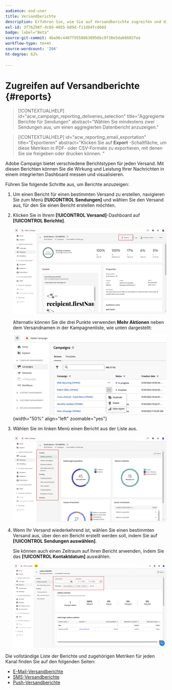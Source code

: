 ```yaml
---
audience: end-user
title: Versandberichte
description: Erfahren Sie, wie Sie auf Versandberichte zugreifen und diese verwenden können
exl-id: 3f76298f-dc0d-4055-b89d-f11d64fcd66d
badge: label="Beta"
source-git-commit: 4ba96c4407f95588630956bc9f38e5da66602fee
workflow-type: tm+mt
source-wordcount: '204'
ht-degree: 62%

---
```


# Zugreifen auf Versandberichte {#reports}

>[!CONTEXTUALHELP]
>id="acw_campaign_reporting_deliveries_selection"
>title="Aggregierte Berichte für Sendungen"
>abstract="Wählen Sie mindestens zwei Sendungen aus, um einen aggregierten Datenbericht anzuzeigen."


>[!CONTEXTUALHELP]
>id="acw_reporting_email_exportation"
>title="Exportieren"
>abstract="Klicken Sie auf **Export** -Schaltfläche, um diese Metriken in PDF- oder CSV-Formate zu exportieren, mit denen Sie sie freigeben oder drucken können. "

Adobe Campaign bietet verschiedene Berichtstypen für jeden Versand. Mit diesen Berichten können Sie die Wirkung und Leistung Ihrer Nachrichten in einem integrierten Dashboard messen und visualisieren.

Führen Sie folgende Schritte aus, um Berichte anzuzeigen:

1. Um einen Bericht für einen bestimmten Versand zu erstellen, navigieren Sie zum Menü **[!UICONTROL Sendungen]** und wählen Sie den Versand aus, für den Sie einen Bericht erstellen möchten.

1. Klicken Sie in Ihrem **[!UICONTROL Versand]**-Dashboard auf **[!UICONTROL Berichte]**.

   ![](assets/reporting2.png)

   Alternativ können Sie die drei Punkte verwenden **Mehr Aktionen** neben dem Versandnamen in der Kampagnenliste, wie unten dargestellt:

   ![](assets/campaign-reports-view.png){width="50%" align="left" zoomable="yes"}

1. Wählen Sie im linken Menü einen Bericht aus der Liste aus.

   ![](assets/reporting.png)

1. Wenn Ihr Versand wiederkehrend ist, wählen Sie einen bestimmten Versand aus, über den ein Bericht erstellt werden soll, indem Sie auf **[!UICONTROL Sendungen auswählen]**.

   Sie können auch einen Zeitraum auf Ihren Bericht anwenden, indem Sie das **[!UICONTROL Kontaktdatum]** auswählen.

   ![](assets/delivery-recurring.png)

Die vollständige Liste der Berichte und zugehörigen Metriken für jeden Kanal finden Sie auf den folgenden Seiten:

* [E-Mail-Versandberichte](email-report.md)
* [SMS-Versandberichte](sms-report.md)
* [Push-Versandberichte](push-report.md)
